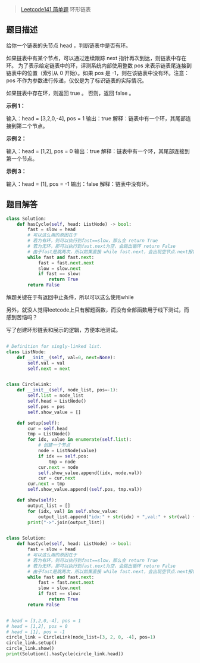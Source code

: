 > [Leetcode141 简单题](https://leetcode-cn.com/problems/linked-list-cycle/) 环形链表

## 题目描述

给你一个链表的头节点 head ，判断链表中是否有环。

如果链表中有某个节点，可以通过连续跟踪 next 指针再次到达，则链表中存在环。 为了表示给定链表中的环，评测系统内部使用整数 pos 来表示链表尾连接到链表中的位置（索引从 0 开始）。如果 pos 是 -1，则在该链表中没有环。注意：pos 不作为参数进行传递，仅仅是为了标识链表的实际情况。

如果链表中存在环，则返回 true 。 否则，返回 false 。

 

**示例 1：**

输入：head = [3,2,0,-4], pos = 1
输出：true
解释：链表中有一个环，其尾部连接到第二个节点。

**示例 2：**

输入：head = [1,2], pos = 0
输出：true
解释：链表中有一个环，其尾部连接到第一个节点。

**示例 3：**

输入：head = [1], pos = -1
输出：false
解释：链表中没有环。

## 题目解答

```python
class Solution:
    def hasCycle(self, head: ListNode) -> bool:
        fast = slow = head
        # 可以这么用的原因在于
        # 若为有环，则可以执行到fast==slow，那么会 return True
        # 若为无环，那可以执行到fast.next为空，会跳出循环 return False
        # 由于fast是跳两次，所以如果直接 while fast.next，会出现空节点.next报错
        while fast and fast.next:
            fast = fast.next.next
            slow = slow.next
            if fast == slow:
                return True
        return False
```

解题关键在于有返回中止条件，所以可以这么使用while

另外，就没人觉得leetcode上只有解题函数，而没有全部函数用于线下测试，而感到苦恼吗？

写了创建环形链表和展示的逻辑，方便本地测试。

```python

# Definition for singly-linked list.
class ListNode:
    def __init__(self, val=0, next=None):
        self.val = val
        self.next = next


class CircleLink:
    def __init__(self, node_list, pos=-1):
        self.list = node_list
        self.head = ListNode()
        self.pos = pos
        self.show_value = []

    def setup(self):
        cur = self.head
        tmp = ListNode()
        for idx, value in enumerate(self.list):
            # 创建一个节点
            node = ListNode(value)
            if idx == self.pos:
                tmp = node
            cur.next = node
            self.show_value.append((idx, node.val))
            cur = cur.next
        cur.next = tmp
        self.show_value.append((self.pos, tmp.val))

    def show(self):
        output_list = []
        for (idx, val) in self.show_value:
            output_list.append("idx:" + str(idx) + ",val:" + str(val) + " ")
        print("->".join(output_list))


class Solution:
    def hasCycle(self, head: ListNode) -> bool:
        fast = slow = head
        # 可以这么用的原因在于
        # 若为有环，则可以执行到fast==slow，那么会 return True
        # 若为无环，那可以执行到fast.next为空，会跳出循环 return False
        # 由于fast是跳两次，所以如果直接 while fast.next，会出现空节点.next报错
        while fast and fast.next:
            fast = fast.next.next
            slow = slow.next
            if fast == slow:
                return True
        return False


# head = [3,2,0,-4], pos = 1
# head = [1,2], pos = 0
# head = [1], pos = -1
circle_link = CircleLink(node_list=[3, 2, 0, -4], pos=1)
circle_link.setup()
circle_link.show()
print(Solution().hasCycle(circle_link.head))

```

